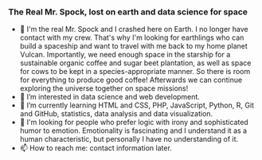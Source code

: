### The Real Mr. Spock, lost on earth and data science for space

- 👋 I'm the real Mr. Spock and I crashed here on Earth. I no longer have contact with my crew. That's why I'm looking for earthlings who can build a spaceship and want to travel with me back to my home planet Vulcan. Importantly, we need enough space in the starship for a sustainable organic coffee and sugar beet plantation, as well as space for cows to be kept in a species-appropriate manner. So there is room for everything to produce good coffee! Afterwards we can continue exploring the universe together on space missions!
- 👀 I’m interested in data science and web development.
- 🌱 I’m currently learning HTML and CSS, PHP, JavaScript, Python, R, Git and GitHub, statistics, data analysis and data visualization.
- 💞️ I'm looking for people who prefer logic with irony and sophisticated humor to emotion. Emotionality is fascinating and I understand it as a human characteristic, but personally I have no understanding of it.
- 📫 How to reach me: contact information later.

<!---
TheRealSpock/TheRealSpock is a ✨ special ✨ repository because its `README.md` (this file) appears on your GitHub profile.
You can click the Preview link to take a look at your changes.
--->
